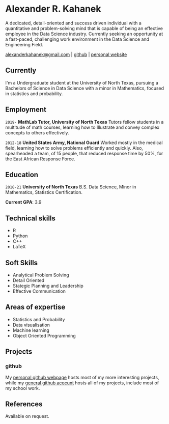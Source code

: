 # Alexander R. Kahanek
A dedicated, detail-oriented and success driven individual with a quantitative and problem-solving mind that is capable of being an effective employee in the Data Science industry. Currently seeking an opportunity at a fast-paced, challenging work environment in the Data Science and Engineering Field.

<div id="webaddress">
<a href="mailto:alexanderkahanek@gmail.com">alexanderkahanek@gmail.com</a>
|
<i class="fa fa-github"></i> <a href="http://github.com/alexander-kahanek">github</a>
|
<i class="fa fa-twitter"></i> <a href="http://alexander-kahanek.github.io">personal website</a>
</div>


## Currently

I'm a Undergraduate student at the University of North Texas, pursuing a Bachelors of Science in Data Science with a minor in Mathematics, focused in statistics and probability.

## Employment

`2019-` 
__MathLab Tutor, University of North Texas__ Tutors fellow students in a multitude of math courses, learning how to Illustrate and convey complex concepts to others effectively. 

`2012-18`
__United States Army, National Guard__ Worked mostly in the medical field, learning how to solve problems efficiently and quickly. Also, spearheaded a team, of 15 people, that reduced response time by 50%, for the East African Response Force.

## Education

`2018-21`
__University of North Texas__ B.S. Data Science, Minor in Mathematics, Statistics Certification.

__Current GPA__: 3.9

## Technical skills

* R
* Python
* C++
* LaTeX

## Soft Skills

* Analytical Problem Solving
* Detail Oriented
* Stategic Planning and Leadership
* Effective Communication

## Areas of expertise

* Statistics and Probability
* Data visualisation
* Machine learning
* Object Oriented Programming

## Projects

### github

My [personal github webpage](https://alexander-kahanek.github.io) hosts most of my more interesting projects, while my [general github acocunt](https://github.com/alexander-kahanek) hosts all of my projects, include most of my school work.

## References

Available on request.

<!-- ### Footer

Last updated: May 2013 -->
